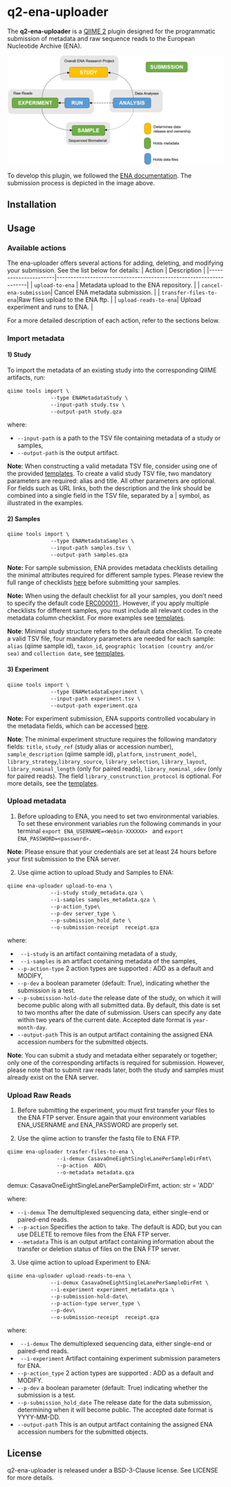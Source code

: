 # q2-ena-uploader
The <b>q2-ena-uploader</b> is a  <a href="https://qiime2.org/">QIIME 2</a> plugin designed for the programmatic submission of metadata and raw sequence reads to the European Nucleotide Archive (ENA).
<p align="center">
<img src="images/ena_submission_image.webp" alt="Alt text" width="500"/>
</p>
To develop this plugin, we followed the <a href="https://ena-docs.readthedocs.io/en/latest/index.html">ENA documentation</a>. The submission process is depicted in the image above.


## Installation

## Usage

### Available actions
The ena-uploader offers several actions for adding, deleting, and modifying your submission. See the list below for details:
| Action               | Description                                                       |
|----------------------|-------------------------------------------------------------------|
| `upload-to-ena`        | Metadata upload to the ENA repository.                            |
| `cancel-ena-submission`| Cancel ENA metadata submission.                                   |
| `transfer-files-to-ena`|Raw files upload to the ENA ftp.                                   |
| `upload-reads-to-ena`| Upload experiment and runs to ENA.                                   |

For a more detailed description of each action, refer to the sections below.

### Import metadata

#### 1) Study
To import the metadata of an existing study into the corresponding QIIME artifacts, run:

```shell
qiime tools import \
              --type ENAMetadataStudy \
              --input-path study.tsv \
              --output-path study.qza
```
where:
- `--input-path` is a path to the TSV file containing metadata of a study or samples,
- `--output-path` is the output artifact.

__Note__: When constructing a valid metadata TSV file, consider using one of the provided <a href="ena_uploader/templates/">templates</a>.
To create a valid study TSV file, two mandatory parameters are required: alias and title. All other parameters are optional. For fields such as URL links, both the description and the link should be combined into a single field in the TSV file, separated by a | symbol, as illustrated in the examples.


#### 2) Samples

```shell
qiime tools import \
              --type ENAMetadataSamples \
              --input-path samples.tsv \
              --output-path samples.qza
```


__Note:__  For sample submission, ENA provides metadata checklists detailing the minimal attributes required for different sample types. Please review the full range of checklists <a href="https://www.ebi.ac.uk/ena/browser/checklists">here</a> before submitting your samples. 

__Note:__ When using the default checklist for all your samples, you don’t need to specify the default code <a href="https://www.ebi.ac.uk/ena/browser/view/ERC000011"> ERC000011 </a>. However, if you apply multiple checklists for different samples, you must include all relevant codes in the metadata column checklist. For more examples see <a href="ena_uploader/templates/">templates</a>.

__Note__: Minimal study structure refers to the default data checklist. To create a valid TSV file, four mandatory parameters are needed for each sample: `alias` (qiime sample id), `taxon_id`, `geographic location (country and/or sea)` and `collection date`, see <a href="ena_uploader/templates/">templates</a>.


#### 3) Experiment
```shell
qiime tools import \
              --type ENAMetadataExperiment \
              --input-path experiment.tsv \
              --output-path experiment.qza
```
__Note:__  For experiment submission, ENA supports controlled vocabulary in the metadata fields, which can be accessed <a href =https://ena-docs.readthedocs.io/en/latest/submit/reads/webin-cli.html>here</a>. 

__Note__: The minimal experiment structure requires the following mandatory fields:  `title`, `study_ref` (study alias or accession number), `sample_description` (qiime sample id), `platform`, `instrument_model`, `library_strategy`,`library_source`, `library_selection`, `library_layout`,	`library_nominal_length` (only for paired reads),	`library_nominal_sdev` (only for paired reads). The field `library_construnction_protocol` is optional. For more details, see  the <a href="ena_uploader/templates/">templates</a>.

### Upload metadata

1) Before uploading to ENA, you need to set two environmental variables. To set these environment variables run the following commands in your terminal  `export ENA_USERNAME=<Webin-XXXXXX> ` and `export ENA_PASSWORD=<password>.` 

__Note__: Please ensure that your credentials are set at least 24 hours before your first submission to the ENA server.

2) Use qiime action to upload Study and Samples to ENA:

```shell
qiime ena-uploader upload-to-ena \
              --i-study study_metadata.qza \
              --i-samples samples_metadata.qza \
              --p-action_type\
              --p-dev server_type \
              --p-submission_hold_date \
              --o-submission-receipt  receipt.qza 
```
where:
- ` --i-study` is an artifact containing metadata of a study,
- ` --i-samples` is an artifact containing metadata of the samples,
- `--p-action-type` 2 action types are supported : ADD as a default and MODIFY,
- `--p-dev`  a boolean parameter (default: True), indicating whether the submission is a test.
- `--p-submission-hold-date`  the release date of the study, on which it will become public along with all submitted data.
                                By default, this date is set to two months after the date of submission. Users can specify any date within two years of the current date. Accepted date format is `year-month-day`.
- `--output-path` This is an output artifact containing the assigned ENA accession numbers for the submitted objects.

__Note__: You can submit a study and metadata either separately or together; only one of the corresponding artifacts is required for submission. However, please note that to submit raw reads later, both the study and samples must already exist on the ENA server.

### Upload Raw Reads

1) Before submitting the experiment, you must first transfer your files to the ENA FTP server. Ensure again that your environment variables ENA_USERNAME and ENA_PASSWORD are properly set.

2) Use the qiime action to transfer the fastq file to ENA FTP.

```shell
qiime ena-uploader trasfer-files-to-ena \
                --i-demux CasavaOneEightSingleLanePerSampleDirFmt\
                --p-action  ADD\
                --o-metadata metadata.qza 
```

demux: CasavaOneEightSingleLanePerSampleDirFmt,
                          action: str = 'ADD'

where:
- `--i-demux`  The demultiplexed sequencing data, either single-end or paired-end reads.
- `--p-action` Specifies the action to take. The default is ADD, but you can use DELETE to remove files from the ENA FTP server.
- `--metadata` This is an output artifact containing information about the transfer or deletion status of files on the ENA FTP server.

3) Use qiime action to upload Experiment to ENA:

```shell
qiime ena-uploader upload-reads-to-ena \
              --i-demux CasavaOneEightSingleLanePerSampleDirFmt \
              --i-experiment experiment_metadata.qza \
              --p-submission-hold-date\
              --p-action-type server_type \
              --p-dev\
              --o-submission-receipt  receipt.qza 
```
where:
- ` --i-demux` The demultiplexed sequencing data, either single-end or paired-end reads.
- ` --i-experiment` Artifact containing experiment submission parameters for ENA.
- `--p-action_type` 2 action types are supported : ADD as a default and MODIFY.
- `--p-dev`  a boolean parameter (default: True) indicating whether the submission is a test.
- `--p-submission_hold_date`  The release date for the data submission, determining when it will become public. The accepted date format is      YYYY-MM-DD.
- `--output-path` This is an output artifact containing the assigned ENA accession numbers for the submitted objects.

## License
q2-ena-uploader is released under a BSD-3-Clause license. See LICENSE for more details.


